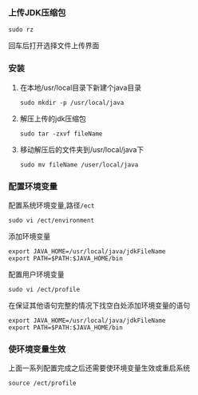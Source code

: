 ### 上传JDK压缩包

```shell
sudo rz 
```

回车后打开选择文件上传界面

### 安装

1. 在本地/usr/local目录下新建个java目录

   ```shell
   sudo mkdir -p /usr/local/java 
   ```

2. 解压上传的jdk压缩包

   ```shell
   sudo tar -zxvf fileName
   ```

3. 移动解压后的文件夹到/usr/local/java下

   ```shell
   sudo mv fileName /user/local/java
   ```



### 配置环境变量

配置系统环境变量,路径`/ect`

```shell
sudo vi /ect/environment
```

添加环境变量

```shell
export JAVA_HOME=/usr/local/java/jdkFileName
export PATH=$PATH:$JAVA_HOME/bin
```

配置用户环境变量

```shell
sudo vi /ect/profile
```

在保证其他语句完整的情况下找空白处添加环境变量的语句

```shell
export JAVA_HOME=/usr/local/java/jdkFileName
export PATH=$PATH:$JAVA_HOME/bin
```

### 使环境变量生效

上面一系列配置完成之后还需要使环境变量生效或重启系统

```shell
source /ect/profile
```



